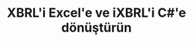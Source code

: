 ﻿---
title: XBRL'i Excel'e ve iXBRL'i C#'e dönüştürün
linktitle: Dönüştürmek
type: docs
weight: 25
url: /tr/net/conversion/
description: C# Finance Kütüphane API, XBRL'i Excel XLSX ve iXBRL biçimlerine dönüştürmek için kullanılabilir.
---
